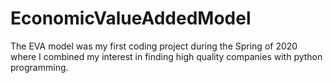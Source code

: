 # EconomicValueAddedModel
The EVA model was my first coding project during the Spring of 2020 where I combined my interest in finding high quality companies with python programming. 
